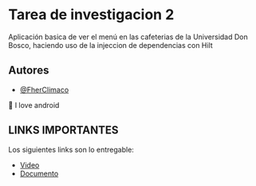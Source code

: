 
# Tarea de investigacion 2

Aplicación basica de ver el menú en las cafeterias de la Universidad Don Bosco, haciendo uso de la injeccion de dependencias con Hilt
## Autores

- [@FherClimaco](https://github.com/FherEnrique)

:green_heart: I love android


## LINKS IMPORTANTES

Los siguientes links son lo entregable:

- [Video](https://drive.google.com/drive/folders/17kFceTPslC3ZY30gr2pxs6wGu74xqYK3?usp=sharing)
- [Documento](https://docs.google.com/document/d/1If2ToFEcuqsPLF-4tSHnKJ9hoayx7DajQvgfTs462xA/edit?usp=sharing)

